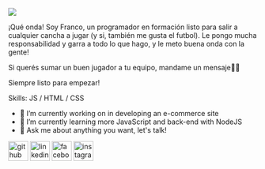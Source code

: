 
![](Uploading_Welcome.gif…)

¡Qué onda! Soy Franco, un programador en formación listo para salir a cualquier cancha a jugar (y si, también me gusta el futbol).
Le pongo mucha responsabilidad y garra a todo lo que hago, y le meto buena onda con la gente!

Si querés sumar un buen jugador a tu equipo, mandame un mensaje📲📩

Siempre listo para empezar!

Skills:  JS / HTML / CSS

- 🔭 I’m currently working on in developing an e-commerce site 
- 🌱 I’m currently learning more JavaScript and back-end with NodeJS 
- 💬 Ask me about anything you want, let's talk! 


[<img src='https://cdn.jsdelivr.net/npm/simple-icons@3.0.1/icons/github.svg' alt='github' height='40'>](https://github.com/https://github.com/FrancoDavid91)  [<img src='https://cdn.jsdelivr.net/npm/simple-icons@3.0.1/icons/linkedin.svg' alt='linkedin' height='40'>](https://www.linkedin.com/in/https://www.linkedin.com/in/francofazzolari//)  [<img src='https://cdn.jsdelivr.net/npm/simple-icons@3.0.1/icons/facebook.svg' alt='facebook' height='40'>](https://www.facebook.com/https://www.facebook.com/franco.fazzolari.5)  [<img src='https://cdn.jsdelivr.net/npm/simple-icons@3.0.1/icons/instagram.svg' alt='instagram' height='40'>](https://www.instagram.com/https://www.instagram.com/francofazzolari//)  


